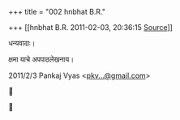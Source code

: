 +++
title = "002 hnbhat B.R."

+++
[[hnbhat B.R.	2011-02-03, 20:36:15 [Source](https://groups.google.com/g/bvparishat/c/7dBs5gC2R68)]]



धन्यवादाः।

  

क्षमा याचे अपपाठलेखनाय।  
  

2011/2/3 Pankaj Vyas \<[pkv...@gmail.com]()\>





